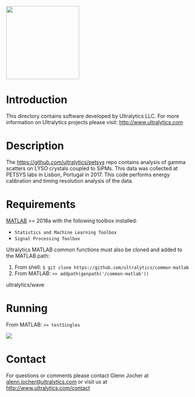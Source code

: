 <img src="https://storage.googleapis.com/ultralytics/UltralyticsLogoName1000×676.png" width="200">  

# Introduction

This directory contains software developed by Ultralytics LLC. For more information on Ultralytics projects please visit:
http://www.ultralytics.com  

# Description

The https://github.com/ultralytics/petsys repo contains analysis of gamma scatters on LYSO crystals coupled to SiPMs. This data was collected at PETSYS labs in Lisbon, Portugal in 2017. This code performs energy calibration and timing resolution analysis of the data.

# Requirements

[MATLAB](https://www.mathworks.com/products/matlab.html) >= 2018a with the following toolbox installed:  

- `Statistics and Machine Learning Toolbox`
- `Signal Processing Toolbox`

Ultralytics MATLAB common functions must also be cloned and added to the MATLAB path:

1. From shell: `$ git clone https://github.com/ultralytics/common-matlab`
2. From MATLAB: `>> addpath(genpath('/common-matlab'))`

ultralytics/wave

# Running

From MATLAB: `>> testSingles`

<img src="https://github.com/ultralytics/petsys/blob/master/results.png"> 

# Contact

For questions or comments please contact Glenn Jocher at glenn.jocher@ultralytics.com or visit us at http://www.ultralytics.com/contact
